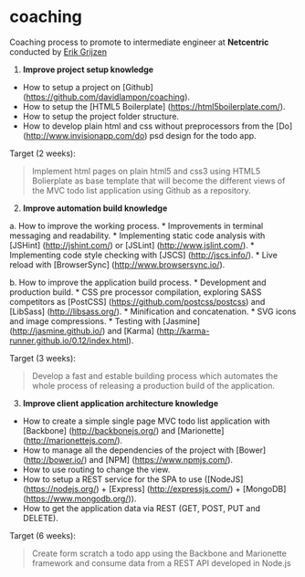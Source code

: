 # coaching
Coaching process to promote to intermediate engineer at __Netcentric__ conducted by [Erik Grijzen](https://github.com/ErikGrijzen)

1. __Improve project setup knowledge__
  * How to setup a project on [Github] (https://github.com/davidlampon/coaching).
  * How to setup the [HTML5 Boilerplate] (https://html5boilerplate.com/).
  * How to setup the project folder structure.
  * How to develop plain html and css without preprocessors from the [Do] (http://www.invisionapp.com/do) psd design for the todo app.
  
  Target (2 weeks):
  > Implement html pages on plain html5 and css3 using HTML5 Bolierplate as base template that will become the different views of the MVC todo list application using Github as a repository.

2. __Improve automation build knowledge__

  a. How to improve the working process.
    * Improvements in terminal messaging and readability.
    * Implementing static code analysis with [JSHint] (http://jshint.com/) or [JSLint] (http://www.jslint.com/).
    * Implementing code style checking with [JSCS] (http://jscs.info/).
    * Live reload with [BrowserSync] (http://www.browsersync.io/).
    
  b. How to improve the application build process.
    * Development and production build.
    * CSS pre processor compilation, exploring SASS competitors as [PostCSS] (https://github.com/postcss/postcss) and [LibSass] (http://libsass.org/).
    * Minification and concatenation.
    * SVG icons and image compressions. 
    * Testing with [Jasmine] (http://jasmine.github.io/) and [Karma] (http://karma-runner.github.io/0.12/index.html).
    
  Target (3 weeks):
  > Develop a fast and estable building process which automates the whole process of releasing a production build of the application.

3. __Improve client application architecture knowledge__
  * How to create a simple single page MVC todo list application with [Backbone] (http://backbonejs.org/) and [Marionette] (http://marionettejs.com/).
  * How to manage all the dependencies of the project with [Bower] (http://bower.io/) and [NPM] (https://www.npmjs.com/).
  * How to use routing to change the view.
  * How to setup a REST service for the SPA to use ([NodeJS] (https://nodejs.org/) + [Express] (http://expressjs.com/) + [MongoDB] (https://www.mongodb.org/)).
  * How to get the application data via REST (GET, POST, PUT and DELETE).

 Target (6 weeks):
  > Create form scratch a todo app using the Backbone and Marionette framework and consume data from a REST API developed in Node.js
